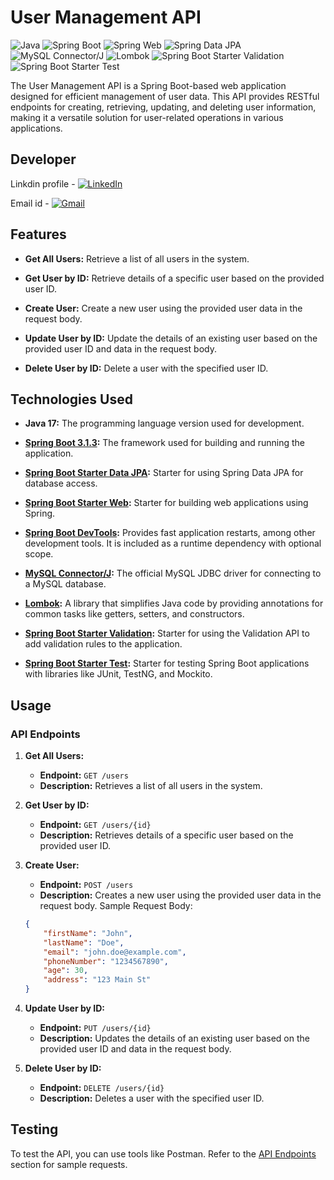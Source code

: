 
# User Management API

![Java](https://img.shields.io/badge/Java-17-orange.svg)
![Spring Boot](https://img.shields.io/badge/Spring%20Boot-3.1.3-brightgreen.svg)
![Spring Web](https://img.shields.io/badge/Spring%20Web-3.1.3-brightgreen.svg)
![Spring Data JPA](https://img.shields.io/badge/Spring%20Data%20JPA-3.1.3-brightgreen.svg)
![MySQL Connector/J](https://img.shields.io/badge/MySQL%20Connector%2FJ-8.0.23-blue.svg)
![Lombok](https://img.shields.io/badge/Lombok-1.18.22-yellow.svg)
![Spring Boot Starter Validation](https://img.shields.io/badge/Spring%20Boot%20Starter%20Validation-3.1.3-brightgreen.svg)
![Spring Boot Starter Test](https://img.shields.io/badge/Spring%20Boot%20Starter%20Test-3.1.3-brightgreen.svg)

The User Management API is a Spring Boot-based web application designed for efficient management of user data. This API provides RESTful endpoints for creating, retrieving, updating, and deleting user information, making it a versatile solution for user-related operations in various applications.

## Developer

Linkdin profile - [![LinkedIn](https://img.shields.io/badge/LinkedIn-Connect-blue?style=social&logo=linkedin&labelColor=0077B5)](https://www.linkedin.com/in/rushikesh-darade)

Email id        - [![Gmail](https://img.shields.io/badge/Gmail-Contact-red?style=social&logo=gmail&labelColor=D14836)](mailto:rushikeshdarade3333@gmail.com)

## Features

- **Get All Users:**
  Retrieve a list of all users in the system.

- **Get User by ID:**
  Retrieve details of a specific user based on the provided user ID.

- **Create User:**
  Create a new user using the provided user data in the request body.

- **Update User by ID:**
  Update the details of an existing user based on the provided user ID and data in the request body.

- **Delete User by ID:**
  Delete a user with the specified user ID.

## Technologies Used

- **Java 17:**
  The programming language version used for development.

- **[Spring Boot 3.1.3](https://spring.io/projects/spring-boot):**
  The framework used for building and running the application.

- **[Spring Boot Starter Data JPA](https://spring.io/guides/gs/accessing-data-jpa/):**
  Starter for using Spring Data JPA for database access.

- **[Spring Boot Starter Web](https://spring.io/guides/gs/spring-boot/):**
  Starter for building web applications using Spring.

- **[Spring Boot DevTools](https://docs.spring.io/spring-boot/docs/current/reference/html/using.html#using.devtools):**
  Provides fast application restarts, among other development tools. It is included as a runtime dependency with optional scope.

- **[MySQL Connector/J](https://dev.mysql.com/doc/connector-j/en/):**
  The official MySQL JDBC driver for connecting to a MySQL database.

- **[Lombok](https://projectlombok.org/):**
  A library that simplifies Java code by providing annotations for common tasks like getters, setters, and constructors.

- **[Spring Boot Starter Validation](https://docs.spring.io/spring-boot/docs/current/reference/html/howto.html#howto-configure-validation):**
  Starter for using the Validation API to add validation rules to the application.

- **[Spring Boot Starter Test](https://docs.spring.io/spring-boot/docs/current/reference/html/spring-boot-features.html#boot-features-testing):**
  Starter for testing Spring Boot applications with libraries like JUnit, TestNG, and Mockito.

## Usage

### API Endpoints

1. **Get All Users:**
   - **Endpoint:** `GET /users`
   - **Description:** Retrieves a list of all users in the system.

2. **Get User by ID:**
   - **Endpoint:** `GET /users/{id}`
   - **Description:** Retrieves details of a specific user based on the provided user ID.

3. **Create User:**
   - **Endpoint:** `POST /users`
   - **Description:** Creates a new user using the provided user data in the request body.
 Sample Request Body:
   ```json
   {
       "firstName": "John",
       "lastName": "Doe",
       "email": "john.doe@example.com",
       "phoneNumber": "1234567890",
       "age": 30,
       "address": "123 Main St"
   }
   ```

4. **Update User by ID:**
   - **Endpoint:** `PUT /users/{id}`
   - **Description:** Updates the details of an existing user based on the provided user ID and data in the request body.


5. **Delete User by ID:**
   - **Endpoint:** `DELETE /users/{id}`
   - **Description:** Deletes a user with the specified user ID.

## Testing

To test the API, you can use tools like Postman. Refer to the [API Endpoints](#api-endpoints) section for sample requests.

